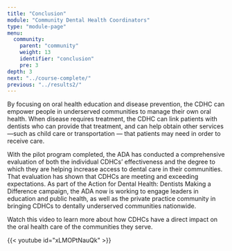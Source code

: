 ```yaml
---
title: "Conclusion"
module: "Community Dental Health Coordinators"
type: "module-page"
menu:
  community:
    parent: "community"
    weight: 13
    identifier: "conclusion"
    pre: 3
depth: 3
next: "../course-complete/"
previous: "../results2/"
---
```

<div class="pageblock"><p>By focusing on oral health education and disease prevention, the CDHC can empower people
 in underserved communities to manage their own oral health. When disease requires treatment, the CDHC can link patients with dentists who can provide that treatment, and can help obtain other services —such as child care or transportation — that patients may
 need in order to receive care. </p>
<p>With the pilot program completed, the ADA has conducted a comprehensive evaluation of both
 the individual CDHCs’ effectiveness and the degree to which they are helping increase access to dental care in their communities. That evaluation has shown that CDHCs are meeting and exceeding expectations. As part of the Action for Dental Health: Dentists
 Making a Difference campaign, the ADA now is working to engage leaders in education and public health, as well as the private practice community in bringing CDHCs to dentally underserved communities nationwide.</p>
<p>Watch this video to learn more about how CDHCs have a direct impact on the oral health care of the communities they serve.</p>
</div><div class="pageblock">
{{< youtube id="xLMOPtNauQk" >}}</div>